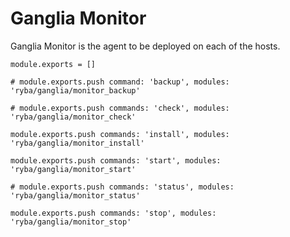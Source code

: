 
# Ganglia Monitor

Ganglia Monitor is the agent to be deployed on each of the hosts.

    module.exports = []

    # module.exports.push command: 'backup', modules: 'ryba/ganglia/monitor_backup'

    # module.exports.push commands: 'check', modules: 'ryba/ganglia/monitor_check'

    module.exports.push commands: 'install', modules: 'ryba/ganglia/monitor_install'

    module.exports.push commands: 'start', modules: 'ryba/ganglia/monitor_start'

    # module.exports.push commands: 'status', modules: 'ryba/ganglia/monitor_status'

    module.exports.push commands: 'stop', modules: 'ryba/ganglia/monitor_stop'




